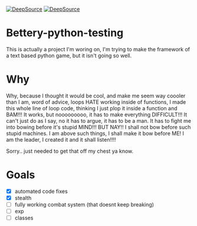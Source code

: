 [![DeepSource](https://deepsource.io/gh/Dragonlord1005/Better-python-testing.svg/?label=active+issues&show_trend=true)](https://deepsource.io/gh/Dragonlord1005/Better-python-testing/?ref=repository-badge)
[![DeepSource](https://deepsource.io/gh/Dragonlord1005/Better-python-testing.svg/?label=resolved+issues&show_trend=true)](https://deepsource.io/gh/Dragonlord1005/Better-python-testing/?ref=repository-badge)
# Bettery-python-testing
  This is actually a project I'm woring on, I'm trying to make the framework of a text based python game, but it isn't going so well.
# Why
  Why, because I thought it would be cool, and make me seem way coooler than I am, word of advice, loops HATE working inside of functions, I made this whole line of loop code, thinking I just plop it inside a function and BAM!!! It works, but nooooooooo, it has to make everything DIFFICULT!!! It can't just do as I say, no it has to argue, it has to be a man. It has to fight me into bowing before it's stupid MIND!!! BUT NAY!! I shall not bow before such stupid machines. I am above such things, I shall make it bow before ME! I am the leader, I created it and it shall listen!!!!
  
  Sorry.. just needed to get that off my chest ya know.

# Goals
- [x] automated code fixes
- [x] stealth
- [ ] fully working combat system (that doesnt keep breaking)
- [ ] exp
- [ ] classes
